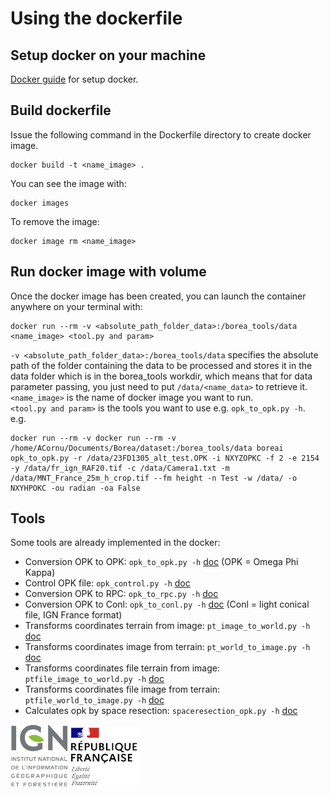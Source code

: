 # Using the dockerfile

## Setup docker on your machine

[Docker guide](https://docs.docker.com/get-docker/) for setup docker.

## Build dockerfile

Issue the following command in the Dockerfile directory to create docker image.
```
docker build -t <name_image> .
```
You can see the image with:
```
docker images
```
To remove the image:
```
docker image rm <name_image>
```

## Run docker image with volume

Once the docker image has been created, you can launch the container anywhere on your terminal with:
```
docker run --rm -v <absolute_path_folder_data>:/borea_tools/data <name_image> <tool.py and param>
```
`-v <absolute_path_folder_data>:/borea_tools/data` specifies the absolute path of the folder containing the data to be processed and stores it in the data folder which is in the borea_tools workdir, which means that for data parameter passing, you just need to put `/data/<name_data>` to retrieve it.  
`<name_image>` is the name of docker image you want to run.  
`<tool.py and param>` is the tools you want to use e.g. `opk_to_opk.py -h`.  
e.g.
```
docker run --rm -v docker run --rm -v /home/ACornu/Documents/Borea/dataset:/borea_tools/data boreai opk_to_opk.py -r /data/23FD1305_alt_test.OPK -i NXYZOPKC -f 2 -e 2154 -y /data/fr_ign_RAF20.tif -c /data/Camera1.txt -m /data/MNT_France_25m_h_crop.tif --fm height -n Test -w /data/ -o NXYHPOKC -ou radian -oa False
```

## Tools

Some tools are already implemented in the docker:
* Conversion OPK to OPK: `opk_to_opk.py -h` [doc](./borea_tools/docs_tools/README_opk_to_opk.md) (OPK = Omega Phi Kappa)
* Control OPK file: `opk_control.py -h` [doc](./borea_tools/docs_tools/README_opk_control.md)
* Conversion OPK to RPC: `opk_to_rpc.py -h` [doc](./borea_tools/docs_tools/README_opk_to_rpc.md)
* Conversion OPK to Conl: `opk_to_conl.py -h` [doc](./borea_tools/docs_tools/README_opk_to_conl.md) (Conl = light conical file, IGN France format)
* Transforms coordinates terrain from image: `pt_image_to_world.py -h` [doc](./borea_tools/docs_tools/README_pt_image_to_world.md)
* Transforms coordinates image from terrain: `pt_world_to_image.py -h` [doc](./borea_tools/docs_tools/README_pt_world_to_image.md)
* Transforms coordinates file terrain from image: `ptfile_image_to_world.py -h` [doc](./borea_tools/docs_tools/README_ptfile_image_to_world.md)
* Transforms coordinates file image from terrain: `ptfile_world_to_image.py -h` [doc](./borea_tools/docs_tools/README_ptfile_world_to_image.md)
* Calculates opk by space resection: `spaceresection_opk.py -h` [doc](./borea_tools/docs_tools/README_spaceresection_opk.md)


![logo ign](docs/image/logo_ign.png) ![logo fr](docs/image/Republique_Francaise_Logo.png)